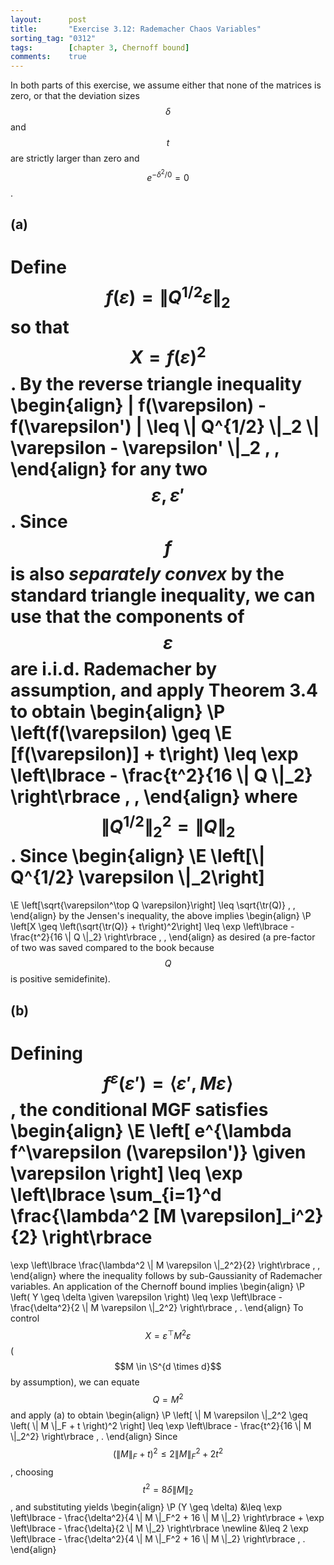 ```yaml
---
layout:      post
title:       "Exercise 3.12: Rademacher Chaos Variables"
sorting_tag: "0312"
tags:        [chapter 3, Chernoff bound]
comments:    true
---
```


In both parts of this exercise, we assume either that none of the matrices is
zero, or that the deviation sizes $$ \delta $$ and $$ t $$ are strictly larger
than zero and $$ e^{- \delta^2 / 0} = 0 $$.

## (a)

Define $$f(\varepsilon) = \| Q^{1/2} \varepsilon \|_2$$ so that
$$X = f(\varepsilon)^2$$. By the reverse triangle inequality
\begin{align}
  | f(\varepsilon) - f(\varepsilon') |
  \leq
  \\| Q^{1/2} \\|\_2
  \\| \varepsilon - \varepsilon' \\|\_2
  \, ,
\end{align}
for any two $$\varepsilon, \varepsilon'$$. Since $$f$$ is also
_separately convex_ by the standard triangle inequality, we can use that
the components of $$\varepsilon$$ are i.i.d. Rademacher by assumption, and apply
Theorem 3.4 to obtain
\begin{align}
  \P \left(f(\varepsilon) \geq \E [f(\varepsilon)] + t\right)
  \leq
  \exp \left\lbrace
    - \frac{t^2}{16 \\| Q \\|\_2}
  \right\rbrace
  \, ,
\end{align}
where $$ \| Q^{1/2} \|_2^2 = \| Q \|_2 $$. Since
\begin{align}
  \E \left[\\| Q^{1/2} \varepsilon \\|\_2\right]
  =
  \E \left[\sqrt{\varepsilon^\top Q \varepsilon}\right]
  \leq
  \sqrt{\tr(Q)}
  \, ,
\end{align}
by the Jensen's inequality, the above implies
\begin{align}
  \P \left[X \geq \left(\sqrt{\tr(Q)} + t\right)^2\right]
  \leq
  \exp \left\lbrace
    - \frac{t^2}{16 \\| Q \\|\_2}
  \right\rbrace
  \, ,
\end{align}
as desired (a pre-factor of two was saved compared to the book because $$Q$$ is
positive semidefinite).


## (b)

Defining
$$f^\varepsilon (\varepsilon') = \langle \varepsilon', M \varepsilon \rangle$$, the conditional MGF satisfies
\begin{align}
  \E \left[
    e^{\lambda f^\varepsilon (\varepsilon')}
    \given
    \varepsilon
  \right]
  \leq
  \exp \left\lbrace
    \sum\_{i=1}^d
      \frac{\lambda^2 [M \varepsilon]\_i^2}{2}
  \right\rbrace
  =
  \exp \left\lbrace
    \frac{\lambda^2 \\| M \varepsilon \\|\_2^2}{2}
  \right\rbrace
  \, ,
\end{align}
where the inequality follows by sub-Gaussianity of Rademacher variables.
An application of the Chernoff bound implies
\begin{align}
  \P \left(
    Y \geq \delta \given \varepsilon
  \right)
  \leq
  \exp \left\lbrace
    - \frac{\delta^2}{2 \\| M \varepsilon \\|\_2^2}
  \right\rbrace
  \, .
\end{align}
To control $$X = \varepsilon^\top M^2 \varepsilon$$ ($$M \in \S^{d \times d}$$
by assumption), we can equate $$Q = M^2$$ and apply (a) to obtain
\begin{align}
  \P \left[
    \\| M \varepsilon \\|\_2^2
    \geq
    \left(
      \\| M \\|\_F + t
    \right)^2
  \right]
  \leq
  \exp \left\lbrace
    - \frac{t^2}{16 \\| M \\|\_2^2}
  \right\rbrace
  \, .
\end{align}
Since $$(\|M\|_F + t)^2 \leq 2 \| M \|_F^2 + 2 t^2$$, choosing
$$t^2 = 8 \delta \|M\|_2$$, and substituting yields
\begin{align}
  \P (Y \geq \delta)
  &\leq
  \exp \left\lbrace
    - \frac{\delta^2}{4 \\| M \\|\_F^2 + 16 \\| M \\|\_2}
  \right\rbrace
  +
  \exp \left\lbrace
    - \frac{\delta}{2 \\| M \\|\_2}
  \right\rbrace
  \newline
  &\leq
  2
  \exp \left\lbrace
    - \frac{\delta^2}{4 \\| M \\|\_F^2 + 16 \\| M \\|\_2}
  \right\rbrace
  \, .
\end{align}
